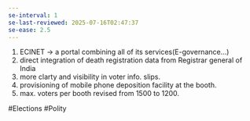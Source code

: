 ```yaml
---
se-interval: 1
se-last-reviewed: 2025-07-16T02:47:37
se-ease: 2.5
---
```

1. ECINET -> a portal combining all of its services(E-governance...)
2. direct integration of death registration data from Registrar general of India
3. more clarty and visibility in voter info. slips.
4. provisioning of mobile phone deposition facility at the booth.
5. max. voters per booth revised from 1500 to 1200.


#Elections #Polity 